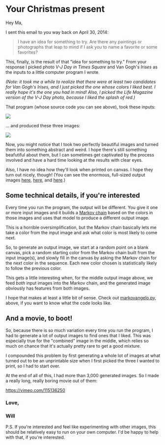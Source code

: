 Your Christmas present
======================

Hey Ma,

I sent this email to you way back on April 30, 2014:

> I have an idea for something to try.  Are there any paintings or photographs
that leap to mind if I ask you to name a favorite or some favorites?

This, finally, is the result of that "idea for something to try." From your
response I picked photo *V-J Day in Times Square* and Van Gogh's *Irises*
as the inputs to a little computer program I wrote.

*(Note: it took me a while to realize that there were at least two candidates
for Van Gogh's Irises, and I just picked the one whose colors I liked best. I
really hope it's the one you had in mind! Also, I picked the Life Magazine
version of the V-J Day photo, because I liked the splash of red.)*

That program (whose source code you can see above), took these inputs:

![](https://raw.githubusercontent.com/mccutchen/mom-christmas-gift/master/examples/input-example.png)

… and produced these three images:

![](https://raw.githubusercontent.com/mccutchen/mom-christmas-gift/master/examples/output-example.png)

Now, you might notice that I took two perfectly beautiful images and turned
them into something abstract and weird. I hope there's still something
beafutiful about them, but I can sometimes get captivated by the process
involved and have a hard time looking at the results with clear eyes.

Also, I have no idea how they'll look when printed on canvas. I hope they turn
out nicely, though! (You can see the enormous, full-sized output images
[here][output1], [here][output2], and [here][output3].)


Some technical details, if you're interested
--------------------------------------------

Every time you run the program, the output will be different. You give it one
or more input images and it builds a [Markov chain][markov-chain] based on the
colors in those images and uses that model to produce a different output image.

This is a horrible oversimplification, but the Markov chain basically lets me
take a color from the input image and ask what color is most likely to come
next.

So, to generate an output image, we start at a random point on a blank canvas,
pick a random starting color from the Markov chain built from the input
image(s), and slowly fill in the canvas by asking the Markov chain for the next
color in the sequence. Each new color chosen is statistically likely to follow
the previous color.

This gets a little interesting when, for the middle output image above, we feed
*both* input images into the Markov chain, and the generated image obviously
has features from both images.

I hope that makes at least a little bit of sense.  Check out
[markovangelo.py][markovangelo], above, if you want to know what the code looks
like.


And a movie, to boot!
---------------------

So, because there is so much variation every time you run the program, I had to
generate a lot of output images to find ones that I liked. This was especially
true for the "combined" image in the middle, which relies so much on chance
that it's actually pretty rare to get a good mixture.

I compounded this problem by first generating a whole lot of images at what
turned out to be an unprintable size when I first picked the three I wanted to
print, so I had to start over.

At the end of all of this, I had more than 3,000 generated images. So I made a
really long, really boring movie out of them:

https://vimeo.com/115136250


### Love,

### Will

P.S. If you're interested and feel like experimenting with other images, this
should be relatively easy to run on your own computer.  I'd be happy to help
with that, if you're interested.


[markov-chain]: http://en.wikipedia.org/wiki/Markov_chain
[markovangelo]: https://github.com/mccutchen/mom-christmas-gift/blob/master/markovangelo.py
[output1]: https://raw.githubusercontent.com/mccutchen/mom-christmas-gift/master/output/1419098141.png
[output2]: https://raw.githubusercontent.com/mccutchen/mom-christmas-gift/master/output/1419093803.png
[output3]: https://raw.githubusercontent.com/mccutchen/mom-christmas-gift/master/output/1419111125.png
